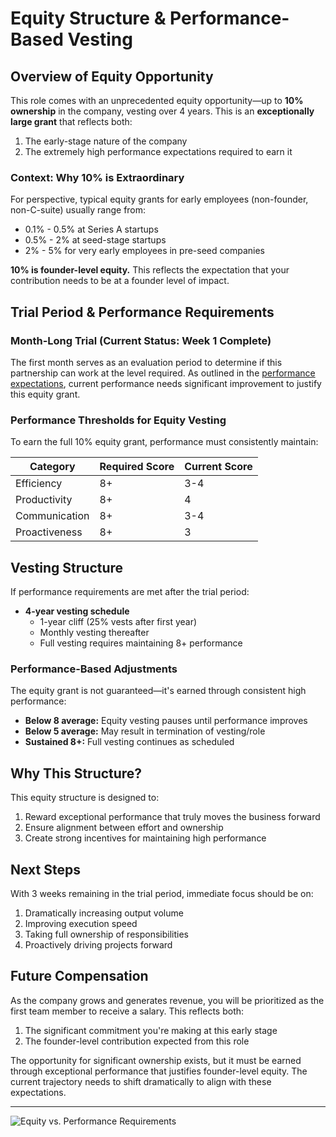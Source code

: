 # **Equity Structure & Performance-Based Vesting**

## **Overview of Equity Opportunity**

This role comes with an unprecedented equity opportunity—up to **10% ownership** in the company, vesting over 4 years. This is an **exceptionally large grant** that reflects both:
1. The early-stage nature of the company
2. The extremely high performance expectations required to earn it

### **Context: Why 10% is Extraordinary**

For perspective, typical equity grants for early employees (non-founder, non-C-suite) usually range from:
- 0.1% - 0.5% at Series A startups
- 0.5% - 2% at seed-stage startups
- 2% - 5% for very early employees in pre-seed companies

**10% is founder-level equity.** This reflects the expectation that your contribution needs to be at a founder level of impact.

## **Trial Period & Performance Requirements**

### **Month-Long Trial (Current Status: Week 1 Complete)**

The first month serves as an evaluation period to determine if this partnership can work at the level required. As outlined in the [performance expectations](../eval), current performance needs significant improvement to justify this equity grant.

### **Performance Thresholds for Equity Vesting**

To earn the full 10% equity grant, performance must consistently maintain:

| Category | Required Score | Current Score |
|----------|----------------|---------------|
| Efficiency | 8+ | 3-4 |
| Productivity | 8+ | 4 |
| Communication | 8+ | 3-4 |
| Proactiveness | 8+ | 3 |

## **Vesting Structure**

If performance requirements are met after the trial period:

- **4-year vesting schedule**
  - 1-year cliff (25% vests after first year)
  - Monthly vesting thereafter
  - Full vesting requires maintaining 8+ performance

### **Performance-Based Adjustments**

The equity grant is not guaranteed—it's earned through consistent high performance:

- **Below 8 average:** Equity vesting pauses until performance improves
- **Below 5 average:** May result in termination of vesting/role
- **Sustained 8+:** Full vesting continues as scheduled

## **Why This Structure?**

This equity structure is designed to:
1. Reward exceptional performance that truly moves the business forward
2. Ensure alignment between effort and ownership
3. Create strong incentives for maintaining high performance

## **Next Steps**

With 3 weeks remaining in the trial period, immediate focus should be on:
1. Dramatically increasing output volume
2. Improving execution speed
3. Taking full ownership of responsibilities
4. Proactively driving projects forward

## **Future Compensation**

As the company grows and generates revenue, you will be prioritized as the first team member to receive a salary. This reflects both:
1. The significant commitment you're making at this early stage
2. The founder-level contribution expected from this role

The opportunity for significant ownership exists, but it must be earned through exceptional performance that justifies founder-level equity. The current trajectory needs to shift dramatically to align with these expectations.

---

![Equity vs. Performance Requirements](equity.png)
